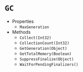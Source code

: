 # `GC`

- Properties
  - `MaxGeneration`
- Methods
  - `Collect(Int32)`
  - `CollectionCount(Int32)`
  - `GetGeneration(Object)`
  - `GetTotalMemory(Boolean)`
  - `SuppressFinalize(Object)`
  - `WaitForPendingFinalizers()`
